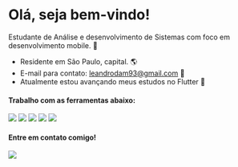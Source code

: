 # Olá, seja bem-vindo!

Estudante de Análise e desenvolvimento de Sistemas com foco em desenvolvimento mobile. :iphone: 

* Residente em São Paulo, capital. :earth_americas:
* E-mail para contato: leandrodam93@gmail.com :e-mail:
* Atualmente estou avançando meus estudos no Flutter :rocket:

#### Trabalho com as ferramentas abaixo:
<img src="https://img.shields.io/badge/HTML5-E34F26?style=for-the-badge&logo=html5&logoColor=white" /> <img src="https://img.shields.io/badge/CSS3-1572B6?style=for-the-badge&logo=css3&logoColor=white" /> <img src="https://img.shields.io/badge/Dart-0175C2?style=for-the-badge&logo=dart&logoColor=white" /> <img src="https://img.shields.io/badge/Flutter-02569B?style=for-the-badge&logo=flutter&logoColor=white" /> <img src="https://img.shields.io/badge/Git-E34F26?style=for-the-badge&logo=git&logoColor=white" />

#### Entre em contato comigo!
<a href="https://www.linkedin.com/in/leandro-marcelino-93j" target="_blank"><img src="https://img.shields.io/badge/LinkedIn-0077B5?style=for-the-badge&logo=linkedin&logoColor=white" target="_blank"></a> 
